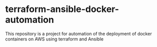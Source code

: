 # terraform-ansible-docker-automation
This repository is a project for automation of the deployment of docker containers on AWS using terraform and Ansible
